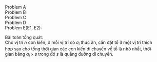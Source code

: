 Problem A  
Problem B  
Problem C  
Problem D  
Problem E(E1, E2):

Bài toán tổng quát:   
Cho vị trí $n$ con kiến, ở mỗi vị trí có $a_i$ thức ăn, cần đặt tổ ở một vị trí thích hợp sao cho tổng thời gian các con kiến di chuyển về tổ là nhỏ nhất, thời gian bằng $a_i \times s$ trong đó $s$ là quãng đường di chuyển.



